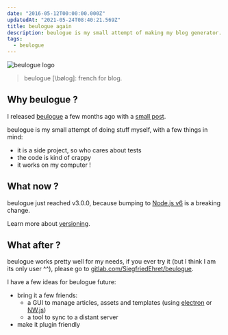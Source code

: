 ```yaml
---
date: "2016-05-12T00:00:00.000Z"
updatedAt: "2021-05-24T08:40:21.569Z"
title: beulogue again
description: beulogue is my small attempt of making my blog generator.
tags:
  - beulogue
---
```


![beulogue logo](/contentful/4ZGKt8LKA7v8RynaccxQ32/f525b12344e73044ae714a1d792a1b54/beulogue-logo.png)

> beulogue [\bøloɡ\]: french for blog.

## Why beulogue ?

I released [beulogue](https://gitlab.com/SiegfriedEhret/beulogue) a few months ago with a [small post](https://ehret.me/beulogue.html).

beulogue is my small attempt of doing stuff myself, with a few things in mind:

- it is a side project, so who cares about tests
- the code is kind of crappy
- it works on my computer !

## What now ?

beulogue just reached v3.0.0, because bumping to [Node.js v6](https://nodejs.org/en/) is a breaking change.

Learn more about [versioning](http://semver.org/).

## What after ?

beulogue works pretty well for my needs, if you ever try it (but I think I am its only user ^^), please go to [gitlab.com/SiegfriedEhret/beulogue](https://gitlab.com/SiegfriedEhret/beulogue).

I have a few ideas for beulogue future:

- bring it a few friends:
  - a GUI to manage articles, assets and templates (using [electron](http://electron.atom.io/) or [NW.js](http://nwjs.io/))
  - a tool to sync to a distant server
- make it plugin friendly
